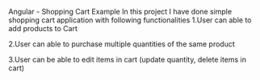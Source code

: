 Angular - Shopping Cart Example
 In this project I have done simple shopping cart application with following functionalities
  1.User can able to add products to Cart

   2.User can able to purchase multiple quantities of the same product

   3.User can be able to edit items in cart (update quantity, delete items in cart)


